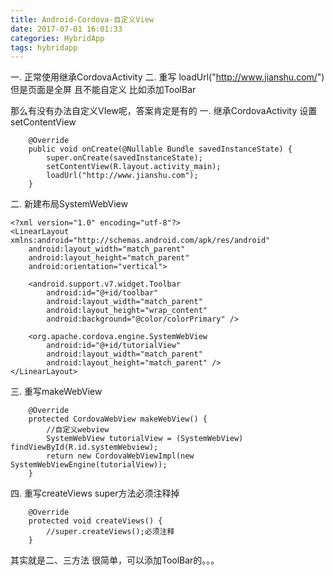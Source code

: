 ```yaml
---
title: Android-Cordova-自定义View
date: 2017-07-01 16:01:33
categories: HybridApp
tags: hybridapp
---
```



一.  正常使用继承CordovaActivity 
二.  重写 loadUrl("http://www.jianshu.com/") 
但是页面是全屏 且不能自定义 比如添加ToolBar

那么有没有办法自定义VIew呢，答案肯定是有的
一. 继承CordovaActivity 设置setContentView
```
    @Override
    public void onCreate(@Nullable Bundle savedInstanceState) {
        super.onCreate(savedInstanceState);
        setContentView(R.layout.activity_main);
        loadUrl("http://www.jianshu.com");
    }
```

二. 新建布局SystemWebView
```
<?xml version="1.0" encoding="utf-8"?>
<LinearLayout xmlns:android="http://schemas.android.com/apk/res/android"
    android:layout_width="match_parent"
    android:layout_height="match_parent"
    android:orientation="vertical">

    <android.support.v7.widget.Toolbar
        android:id="@+id/toolbar"
        android:layout_width="match_parent"
        android:layout_height="wrap_content"
        android:background="@color/colorPrimary" />

    <org.apache.cordova.engine.SystemWebView
        android:id="@+id/tutorialView"
        android:layout_width="match_parent"
        android:layout_height="match_parent" />
</LinearLayout>
```

三.  重写makeWebView 
```
    @Override
    protected CordovaWebView makeWebView() {
        //自定义webview
        SystemWebView tutorialView = (SystemWebView) findViewById(R.id.systemWebview);
        return new CordovaWebViewImpl(new SystemWebViewEngine(tutorialView));
    }
```

四. 重写createViews    super方法必须注释掉
```
    @Override
    protected void createViews() {
        //super.createViews();必须注释
    }
```

其实就是二、三方法 很简单，可以添加ToolBar的。。。
